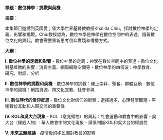 **標題：數位神學：挑戰與契機**

**摘要：**

本集節目邀請到英國愛丁堡大學世界基督教教授Khalida Chiu，探討數位神學的定義、影響和挑戰。Chiu教授認為，數位神學是神學在數位空間中的表達，隨著數位文化的興起，教會需要重新思考信仰實踐和傳播方式。

**大綱：**

**I. 數位神學的定義和影響**
    - 數位神學的定義：神學在數位空間中的表達
    - 數位文化對基督教的影響：消費主義、網際網路空間等
    - 數位神學的四個波：神學教育、研究、對話、分析

**II. 數位神學的挑戰和契機**
    - 數位神學的挑戰：線上崇拜、聖餐、群體互動
    - 數位神學的契機：網路資源、跨文化宣教、社會參與

**III. 數位時代的信仰反思**
    - 數位文化對信仰的衝擊：選擇過多、心理健康問題
    - 平衡數位互動和人際交流的重要性

**IV. KOL和吳大台現象**
    - KOL（意見領袖）的興起：社會運動和教會中的影響
    - 吳大台（權威人物）：華人教會中的文化現象
    - 謹慎判斷KOL和吳大台的權威性

**V. 未來主題建議**
    - 疫情後的移民潮對教會的影響